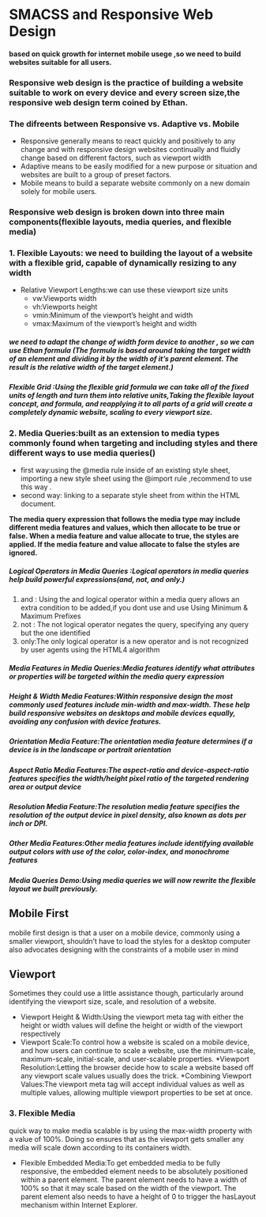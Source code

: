 # SMACSS and Responsive Web Design
#### based on quick growth for internet mobile usege ,so we need  to build websites suitable for all users. 
### Responsive web design is the practice of building a website suitable to work on every device and every screen size,the responsive web design term coined by Ethan.
### The difreents between Responsive vs. Adaptive vs. Mobile
 * Responsive generally means to react quickly and positively to any change and with responsive design websites continually and fluidly change based on different factors, such as viewport width
 * Adaptive means to be easily modified for a new purpose or situation and websites are built to a group of preset factors.
 * Mobile means to build a separate website commonly on a new domain solely for mobile users.

### Responsive web design is broken down into three main components(flexible layouts, media queries, and flexible media)
### 1. Flexible Layouts: we need to building the layout of a website with a flexible grid, capable of dynamically resizing to any width
   * Relative Viewport Lengths:we can use these viewport size units 
     * vw:Viewports width
     * vh:Viewports height
     * vmin:Minimum of the viewport’s height and width 
     * vmax:Maximum of the viewport’s height and width
##### **we need to adapt the change of width form device to another , so we can use Ethan formula (The formula is based around taking the target width of an element and dividing it by the width of it’s parent element. The result is the relative width of the target element.)**
   #####  Flexible Grid :Using the flexible grid formula we can take all of the fixed units of length and turn them into relative units,Taking the flexible layout concept, and formula, and reapplying it to all parts of a grid will create a completely dynamic website, scaling to every viewport size.
### 2. Media Queries:built as an extension to media types commonly found when targeting and including styles and there different ways to use media queries()
* first way:using the @media rule inside of an existing style sheet, importing a new style sheet using the @import rule ,recommend to use this way .
* second way: linking to a separate style sheet from within the HTML document.

**The media query expression that follows the media type may include different media features and values, which then allocate to be true or false. When a media feature and value allocate to true, the styles are applied. If the media feature and value allocate to false the styles are ignored.**

##### Logical Operators in Media Queries :Logical operators in media queries help build powerful expressions(and, not, and only.)
   1. and : Using the and logical operator within a media query allows an extra condition to be added,if you dont use and use Using Minimum & Maximum Prefixes
   2. not : The not logical operator negates the query, specifying any query but the one identified
   3. only:The only logical operator is a new operator and is not recognized by user agents using the HTML4 algorithm
##### Media Features in Media Queries:Media features identify what attributes or properties will be targeted within the media query expression
##### Height & Width Media Features:Within responsive design the most commonly used features include min-width and max-width. These help build responsive websites on desktops and mobile devices equally, avoiding any confusion with device features.
##### Orientation Media Feature:The orientation media feature determines if a device is in the landscape or portrait orientation
##### Aspect Ratio Media Features:The aspect-ratio and device-aspect-ratio features specifies the width/height pixel ratio of the targeted rendering area or output device
##### Resolution Media Feature:The resolution media feature specifies the resolution of the output device in pixel density, also known as dots per inch or DPI.
##### Other Media Features:Other media features include identifying available output colors with use of the color, color-index, and monochrome features
##### Media Queries Demo:Using media queries we will now rewrite the flexible layout we built previously.
## Mobile First
   mobile first design is that a user on a mobile device, commonly using a smaller viewport, shouldn’t have to load the styles for a desktop computer also advocates designing with the constraints of a mobile user in mind
 ## Viewport
   Sometimes they could use a little assistance though, particularly around identifying the viewport size, scale, and resolution of a website.
   * Viewport Height & Width:Using the viewport meta tag with either the height or width values will define the height or width of the viewport respectively
   * Viewport Scale:To control how a website is scaled on a mobile device, and how users can continue to scale a website, use the minimum-scale, maximum-scale, initial-scale, and user-scalable properties.
   *Viewport Resolution:Letting the browser decide how to scale a website based off any viewport scale values usually does the trick.
   *Combining Viewport Values:The viewport meta tag will accept individual values as well as multiple values, allowing multiple viewport properties to be set at once.
### 3. Flexible Media
quick way to make media scalable is by using the max-width property with a value of 100%. Doing so ensures that as the viewport gets smaller any media will scale down according to its containers width.
   * Flexible Embedded Media:To get embedded media to be fully responsive, the embedded element needs to be absolutely positioned within a parent element. The parent element needs to have a width of 100% so that it may scale based on the width of the viewport. The parent element also needs to have a height of 0 to trigger the hasLayout mechanism within Internet Explorer.
